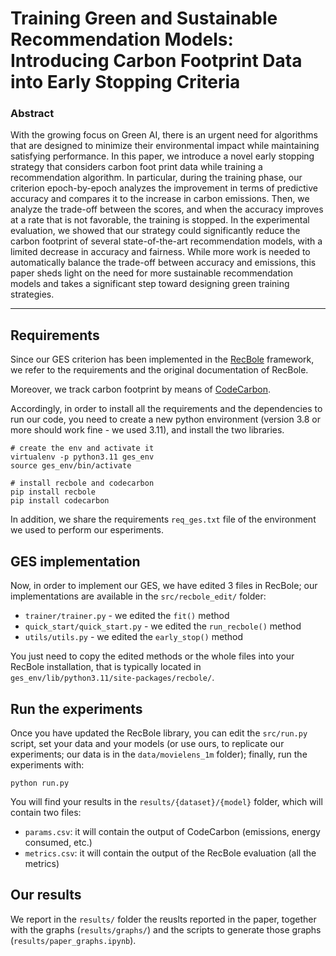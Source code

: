 # Training Green and Sustainable Recommendation Models: Introducing Carbon Footprint Data into Early Stopping Criteria

### Abstract
With the growing focus on Green AI, there is an urgent need for algorithms that are designed to minimize their environmental impact while maintaining satisfying performance. In this paper, we introduce a novel early stopping strategy that considers carbon foot print data while training a recommendation algorithm. In particular, during the training phase, our criterion epoch-by-epoch analyzes the improvement in terms of predictive accuracy and compares it to the increase in carbon emissions. Then, we analyze the trade-off between the scores, and when the accuracy improves at a rate that is not favorable, the training is stopped. In the experimental evaluation, we showed that our strategy could significantly reduce the carbon footprint of several state-of-the-art recommendation models, with a limited decrease in accuracy and fairness. While more work is needed to automatically balance the trade-off between accuracy and emissions, this paper sheds light on the need for more sustainable recommendation models and takes a significant step toward designing green training strategies.

---

## Requirements

Since our GES criterion has been implemented in the [RecBole](https://recbole.io) framework, we refer to the requirements and the original documentation of RecBole.

Moreover, we track carbon footprint by means of [CodeCarbon](https://mlco2.github.io/codecarbon/).

Accordingly, in order to install all the requirements and the dependencies to run our code, you need to create a new python environment (version 3.8 or more should work fine - we used 3.11), and install the two libraries.

```
# create the env and activate it
virtualenv -p python3.11 ges_env
source ges_env/bin/activate

# install recbole and codecarbon
pip install recbole
pip install codecarbon
```

In addition, we share the requirements `req_ges.txt` file of the environment we used to perform our esperiments.

## GES implementation

Now, in order to implement our GES, we have edited 3 files in RecBole; our implementations are available in the `src/recbole_edit/` folder:
- `trainer/trainer.py` - we edited the `fit()` method
- `quick_start/quick_start.py`  - we edited the `run_recbole()` method
- `utils/utils.py` - we edited the `early_stop()` method

You just need to copy the edited methods or the whole files into your RecBole installation, that is typically located in `ges_env/lib/python3.11/site-packages/recbole/`.

## Run the experiments

Once you have updated the RecBole library, you can edit the `src/run.py` script, set your data and your models (or use ours, to replicate our experiments; our data is in the `data/movielens_1m` folder); finally, run the experiments with:

```
python run.py
```

You will find your results in the `results/{dataset}/{model}` folder, which will contain two files:
- `params.csv`: it will contain the output of CodeCarbon (emissions, energy consumed, etc.)
- `metrics.csv`: it will contain the output of the RecBole evaluation (all the metrics)

## Our results
We report in the `results/` folder the reuslts reported in the paper, together with the graphs (`results/graphs/`) and the scripts to generate those graphs (`results/paper_graphs.ipynb`). 